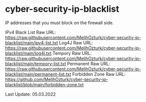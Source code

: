 # cyber-security-ip-blacklist

IP addresses that you must block on the firewall side.

IPv4 Black List Raw URL: https://raw.githubusercontent.com/MelihOzturk/cyber-security-ip-blacklist/main/ipv4-list.txt
Log4J Raw URL: https://raw.githubusercontent.com/MelihOzturk/cyber-security-ip-blacklist/main/log4j.txt
Tempory Raw URL: https://raw.githubusercontent.com/MelihOzturk/cyber-security-ip-blacklist/main/tempory-list.txt
Permanent Raw URL: https://raw.githubusercontent.com/MelihOzturk/cyber-security-ip-blacklist/main/permanent-list.txt
Forbidden Zone Raw URL: https://github.com/MelihOzturk/cyber-security-ip-blacklist/blob/main/forbidden-zone.txt

Last Update: 05.03.2022
